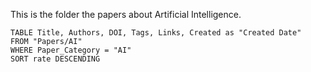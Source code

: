 This is the folder the papers about Artificial Intelligence.

```dataview
TABLE Title, Authors, DOI, Tags, Links, Created as "Created Date"
FROM "Papers/AI"
WHERE Paper_Category = "AI"
SORT rate DESCENDING
```
